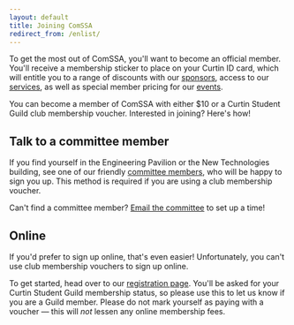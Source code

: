 ```yaml
---
layout: default
title: Joining ComSSA
redirect_from: /enlist/
---
```


To get the most out of ComSSA, you'll want to become an official member. You'll
receive a membership sticker to place on your Curtin ID card, which will entitle
you to a range of discounts with our [sponsors], access to our [services], as
well as special member pricing for our [events].

[sponsors]: /sponsors/
[services]: /services/
[events]: /events/

You can become a member of ComSSA with either $10 or a Curtin Student Guild club
membership voucher. Interested in joining? Here's how!

## Talk to a committee member

If you find yourself in the Engineering Pavilion or the New Technologies
building, see one of our friendly [committee members][about], who will be happy
to sign you up. This method is required if you are using a club membership
voucher.

Can't find a committee member? [Email the committee][email] to set up a time!

[about]: /about/
[email]: mailto:club@comssa.org.au

## Online

If you'd prefer to sign up online, that's even easier! Unfortunately, you can't
use club membership vouchers to sign up online.

To get started, head over to our [registration page][tidy]. You'll be asked for
your Curtin Student Guild membership status, so please use this to let us know
if you are a Guild member. Please do not mark yourself as paying with a voucher
— this will *not* lessen any online membership fees.

[tidy]: https://comssa.tidyclub.com/memberships/
